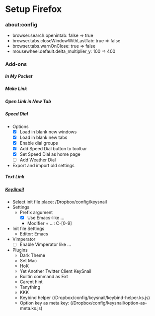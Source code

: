 Setup Firefox
====

### about:config

- browser.search.openintab: false => true
- browser.tabs.closeWindowWithLastTab: true => false
- browser.tabs.warnOnClose: true => false
- mousewheel.default.delta_multiplier_y: 100 => 400

### Add-ons

##### In My Pocket
##### Make Link
##### Open Link in New Tab
##### Speed Dial

- Options
  - [x] Load in blank new windows
  - [x] Load in blank new tabs
  - [x] Enable dial groups
  - [x] Add Speed Dial button to toolbar
  - [x] Set Speed Dial as home page
  - [ ] Add Weather Dial
- Export and import old settings

##### Text Link
##### [KeySnail](https://github.com/mooz/keysnail/wiki)

- Select init file place: /Dropbox/config/keysnail
- Settings
  - Prefix argument
    - [x] Use Emacs-like ...
    - Modifier + ...: C-[0-9]
- Init file Settings
  - Editor: Emacs
- Vimperator
  - [ ] Enable Vimperator like ...
- Plugins
  - Dark Theme  
  - Set Mac
  - HoK
  - Yet Another Twitter Client KeySnail
  - Builtin command as Ext
  - Carent hint
  - Tanything
  - KKK
  - Keybind helper (/Dropbox/config/keysnail/keybind-helper.ks.js)
  - Option key as meta key: (/Dropbox/config/keysnail/option-as-meta.ks.js)

